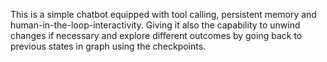 This is a simple chatbot equipped with tool calling, persistent memory and human-in-the-loop-interactivity. Giving it also the capability to unwind changes if necessary and explore different outcomes by going back to previous states in graph using the checkpoints.
